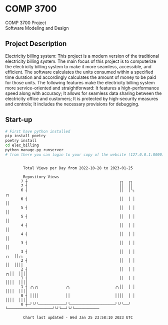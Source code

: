 # COMP 3700
COMP 3700 Project  
Software Modeling and Design
## Project Description
Electricity billing system: This project is a modern version of the traditional electricity billing system. The main focus of this project is to computerize the electricity billing system to make it more seamless, accessible, and efficient. The software calculates the units consumed within a specified time duration and accordingly calculates the amount of money to be paid for those units. The following features make the electricity billing system more service-oriented and straightforward: It features a high-performance speed along with accuracy; It allows for seamless data sharing between the electricity office and customers; It is protected by high-security measures and controls; It includes the necessary provisions for debugging.

## Start-up
```bash
# First have python installed
pip install poetry
poetry install
cd elec_billing
python manage.py runserver
# from there you can login to your copy of the website (127.0.0.1:8000), default creds are admin/admin
```

```

        Total Views per Day from 2022-10-28 to 2023-01-25

        Repository Views
       7 ┼                                         ╭╮  ╭╮
       7 ┤                                         ││  ││
       6 ┤                                         ││  │╰╮                          ╭╮
       6 ┤                                         ││  │ │                          ││
       5 ┤                                         ││  │ │                          ││
       5 ┤                                         ││  │ │                          ││
       4 ┤                                         ││  │ │                          ││
       4 ┤                                         ││  │ │                          ││
       3 ┤                                         ││  │ │                          ││
       3 ┤                                         ││  │ │                      ╭╮  ││╭╮
       2 ┤                                         ││  │ │                      ││  ││││
       2 ┤                                         ││  │ │                    ╭╮││  ││││
       1 ┤                                         ││  │ │                    ││││  ││││
       1 ┤ ╭╮╭╮            ╭╮                    ╭╮││  │ │                    ││││  ││││
       0 ┤ ││││            ││                    ││││  │ │                    ││││  ││││
       0 ┼─╯╰╯╰────────────╯╰────────────────────╯╰╯╰──╯ ╰────────────────────╯╰╯╰──╯╰╯╰───────────

        Chart last updated - Wed Jan 25 23:58:10 2023 UTC
        
```
